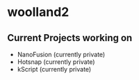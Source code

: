 # woolland2

## Current Projects working on
- NanoFusion (currently private)
- Hotsnap (currently private)
- kScript (currently private)
